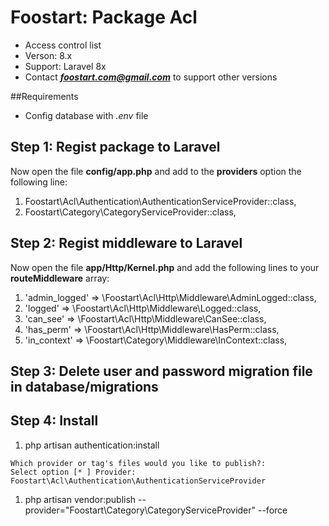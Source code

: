 # Foostart: Package Acl
* Access control list
* Verson: 8.x
* Support: Laravel 8x
* Contact _**foostart.com@gmail.com**_ to support other versions

##Requirements
* Config database with *.env* file

## Step 1: Regist package to Laravel
Now open the file **config/app.php** and add to the **providers** option the following line:

1. Foostart\Acl\Authentication\AuthenticationServiceProvider::class,
1. Foostart\Category\CategoryServiceProvider::class,

## Step 2: Regist middleware to Laravel
Now open the file **app/Http/Kernel.php** and add the following lines to your **routeMiddleware** array: 


1. 'admin_logged' => \Foostart\Acl\Http\Middleware\AdminLogged::class,
1. 'logged' => \Foostart\Acl\Http\Middleware\Logged::class,
1. 'can_see' => \Foostart\Acl\Http\Middleware\CanSee::class,
1. 'has_perm' => \Foostart\Acl\Http\Middleware\HasPerm::class,
1. 'in_context' => \Foostart\Category\Middleware\InContext::class,


## Step 3: Delete user and password migration file in database/migrations

## Step 4: Install

1. php artisan authentication:install
```
Which provider or tag's files would you like to publish?:
Select option [* ] Provider: Foostart\Acl\Authentication\AuthenticationServiceProvider
```
1. php artisan vendor:publish --provider="Foostart\Category\CategoryServiceProvider" --force

